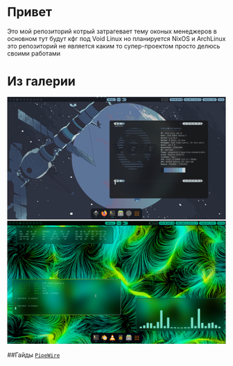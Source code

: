 # Привет
Это мой репозиторий котрый затрагевает тему оконых менеджеров в основном тут будут кфг
под Void Linux
но планируется NixOS и ArchLinux
это репозиторий не является каким то супер-проектом просто делюсь своими работами

# Из галерии

![img1](.img/hypr-catppuccin.png)
![img2](hypr-catppuccinv2.png)

##Гайды
[```PipeWire```](https://github.com/binarylinuxx/binary-dots/blob/main/guides/pipewire-setup.md)
